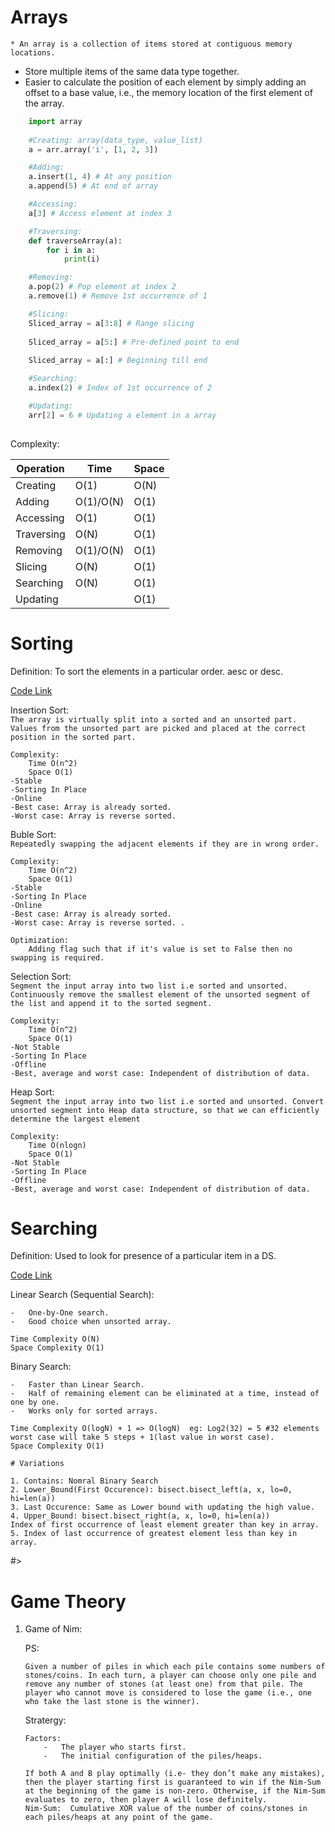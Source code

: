 # Arrays

`* An array is a collection of items stored at contiguous memory locations.` 
* Store multiple items of the same data type together.
* Easier to calculate the position of each element by simply adding an offset to a base value, i.e., the memory location of the first element of the array.
    
```python
    import array
    
    #Creating: array(data_type, value_list)
    a = arr.array('i', [1, 2, 3])

    #Adding:
    a.insert(1, 4) # At any position
    a.append(5) # At end of array

    #Accessing: 
    a[3] # Access element at index 3

    #Traversing:
    def traverseArray(a): 
        for i in a:
            print(i)

    #Removing:
    a.pop(2) # Pop element at index 2
    a.remove(1) # Remove 1st occurrence of 1

    #Slicing:
    Sliced_array = a[3:8] # Range slicing    
        
    Sliced_array = a[5:] # Pre-defined point to end    
        
    Sliced_array = a[:] # Beginning till end

    #Searching:
    a.index(2) # Index of 1st occurrence of 2

    #Updating:
    arr[2] = 6 # Updating a element in a array
            
```
Complexity:

|Operation|Time|Space|
|---|---|---|
|Creating|O(1)|O(N)|
|Adding|O(1)/O(N)|O(1)|
|Accessing|O(1)|O(1)|
|Traversing|O(N)|O(1)|
|Removing|O(1)/O(N)|O(1)|
|Slicing|O(N)|O(1)|
|Searching|O(N)|O(1)|
|Updating||O(1)|


# Sorting

Definition:   To sort the elements in a particular order. aesc or desc.

[Code Link](https://github.com/N3XT14/DSA/blob/main/Algorithms/Sorting/Sorting.py)

Insertion Sort:        
    `The array is virtually split into a sorted and an unsorted part. Values from the unsorted part are picked and placed at the correct position in the sorted part.`

    Complexity:
        Time O(n^2)
        Space O(1)
    -Stable
    -Sorting In Place
    -Online
    -Best case: Array is already sorted. 
    -Worst case: Array is reverse sorted.

Buble Sort:     
    `Repeatedly swapping the adjacent elements if they are in wrong order.`

    Complexity:
        Time O(n^2)
        Space O(1)
    -Stable
    -Sorting In Place
    -Online
    -Best case: Array is already sorted. 
    -Worst case: Array is reverse sorted. .

    Optimization:
        Adding flag such that if it's value is set to False then no swapping is required.
    
Selection Sort:     
    `Segment the input array into two list i.e sorted and unsorted. Continuously remove the smallest element of the unsorted segment of the list and append it to the sorted segment.`

    Complexity:
        Time O(n^2)
        Space O(1)
    -Not Stable
    -Sorting In Place
    -Offline
    -Best, average and worst case: Independent of distribution of data.    

Heap Sort:     
    `Segment the input array into two list i.e sorted and unsorted. Convert unsorted segment into Heap data structure, so that we can efficiently determine the largest element`

    Complexity:
        Time O(nlogn)
        Space O(1)
    -Not Stable
    -Sorting In Place
    -Offline
    -Best, average and worst case: Independent of distribution of data. 

# Searching

Definition:   Used to look for presence of a particular item in a DS.

[Code Link](https://github.com/N3XT14/DSA/blob/main/Algorithms/Searching/Searching.py)

Linear Search (Sequential Search):

    -   One-by-One search.
    -   Good choice when unsorted array.
    
    Time Complexity O(N)
    Space Complexity O(1)    

Binary Search:

    -   Faster than Linear Search.
    -   Half of remaining element can be eliminated at a time, instead of one by one.
    -   Works only for sorted arrays.

    Time Complexity O(logN) + 1 => O(logN)  eg: Log2(32) = 5 #32 elements worst case will take 5 steps + 1(last value in worst case).
    Space Complexity O(1)

    # Variations

    1. Contains: Nomral Binary Search
    2. Lower_Bound(First Occurence): bisect.bisect_left(a, x, lo=0, hi=len(a))
    3. Last Occurence: Same as Lower bound with updating the high value.
    4. Upper_Bound: bisect.bisect_right(a, x, lo=0, hi=len(a))
    Index of first occurrence of least element greater than key in array.
    5. Index of last occurrence of greatest element less than key in array.
#>


# Game Theory

1.  Game of Nim:

    PS: 

        Given a number of piles in which each pile contains some numbers of stones/coins. In each turn, a player can choose only one pile and remove any number of stones (at least one) from that pile. The player who cannot move is considered to lose the game (i.e., one who take the last stone is the winner). 

    Stratergy:
        
        Factors:
            -   The player who starts first.
            -   The initial configuration of the piles/heaps.

        If both A and B play optimally (i.e- they don’t make any mistakes), then the player starting first is guaranteed to win if the Nim-Sum at the beginning of the game is non-zero. Otherwise, if the Nim-Sum evaluates to zero, then player A will lose definitely.
        Nim-Sum:  Cumulative XOR value of the number of coins/stones in each piles/heaps at any point of the game.